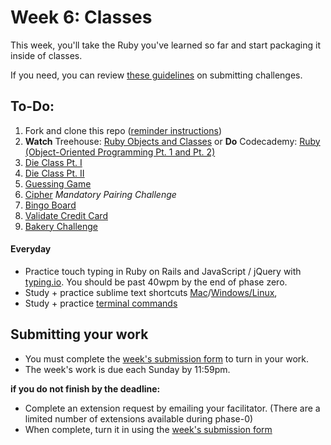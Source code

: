 # Week 6: Classes

This week, you'll take the Ruby you've learned so far and start packaging it inside of classes.

If you need, you can review [these guidelines](https://github.com/dev-academy-phase0/phase-0-handbook/blob/master/submission-guidelines.md) on submitting challenges.

## To-Do:

1. Fork and clone this repo ([reminder instructions](https://github.com/dev-academy-phase0/phase-0-week-1/blob/master/git_practice/README.md))
2. **Watch** Treehouse: [Ruby Objects and Classes](http://teamtreehouse.com/library/ruby-objects-and-classes) or **Do** Codecademy: [Ruby (Object-Oriented Programming Pt. 1 and Pt. 2)](http://www.codecademy.com/en/tracks/ruby)
3. [Die Class Pt. I](./1-die-class)
4. [Die Class Pt. II](./2-die-class)
5. [Guessing Game](./3-guessing-game)
6. [Cipher](./4-cipher-challenge) *Mandatory Pairing Challenge*
7. [Bingo Board](./5-bingo-board)
8. [Validate Credit Card](./6-validate-credit-card)
9. [Bakery Challenge](./7-gps-bakery)

#### Everyday
- Practice touch typing in Ruby on Rails and JavaScript / jQuery with [typing.io](https://typing.io). You should be past 40wpm by the end of phase zero.
- Study + practice sublime text shortcuts [Mac](http://sublime-text-unofficial-documentation.readthedocs.org/en/sublime-text-2/reference/keyboard_shortcuts_osx.html)/[Windows/Linux](http://sublime-text-unofficial-documentation.readthedocs.org/en/sublime-text-2/reference/keyboard_shortcuts_win.html),
- Study + practice [terminal commands](http://cli.learncodethehardway.org/book/)

## Submitting your work

- You must complete the [week's submission form](http://goo.gl/forms/mAF7FVgjb1) to turn in your work.
- The week's work is due each Sunday by 11:59pm.

**if you do not finish by the deadline:**

- Complete an extension request by emailing your facilitator. (There are a limited number of extensions available during phase-0)
- When complete, turn it in using the [week's submission form](http://goo.gl/forms/mAF7FVgjb1)
